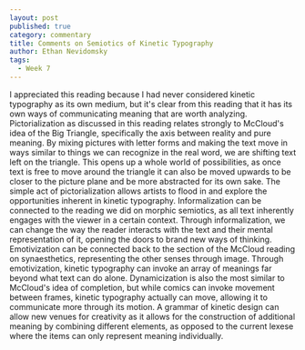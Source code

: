 ```yaml
---
layout: post
published: true
category: commentary
title: Comments on Semiotics of Kinetic Typography
author: Ethan Nevidomsky
tags:
  - Week 7
---
```

I appreciated this reading because I had never considered kinetic typography as its own medium, but it's clear from this reading that it has its own ways of communicating meaning that are worth analyzing. Pictorialization as discussed in this reading relates strongly to McCloud's idea of the Big Triangle, specifically the axis between reality and pure meaning. By mixing pictures with letter forms and making the text move in ways similar to things we can recognize in the real word, we are shifting text left on the triangle. This opens up a whole world of possibilities, as once text is free to move around the triangle it can also be moved upwards to be closer to the picture plane and be more abstracted for its own sake. The simple act of pictorialization allows artists to flood in and explore the opportunities inherent in kinetic typography. Informalization can be connected to the reading we did on morphic semiotics, as all text inherently engages with the viewer in a certain context. Through informalization, we can change the way the reader interacts with the text and their mental representation of it, opening the doors to brand new ways of thinking. Emotivization can be connected back to the section of the McCloud reading on synaesthetics, representing the other senses through image. Through emotivization, kinetic typography can invoke an array of meanings far beyond what text can do alone. Dynamicization is also the most similar to McCloud's idea of completion, but while comics can invoke movement between frames, kinetic typography actually can move, allowing it to communicate more through its motion. A grammar of kinetic design can allow new venues for creativity as it allows for the construction of additional meaning by combining different elements, as opposed to the current lexese where the items can only represent meaning individually. 